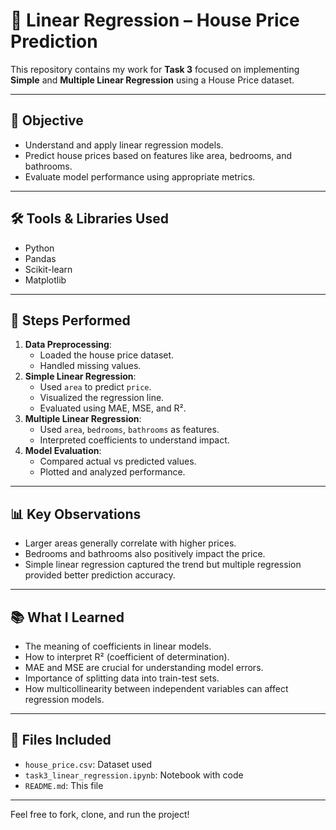 # 🏡 Linear Regression – House Price Prediction

This repository contains my work for **Task 3** focused on implementing **Simple** and **Multiple Linear Regression** using a House Price dataset.

---

## 📌 Objective

- Understand and apply linear regression models.
- Predict house prices based on features like area, bedrooms, and bathrooms.
- Evaluate model performance using appropriate metrics.

---

## 🛠 Tools & Libraries Used

- Python
- Pandas
- Scikit-learn
- Matplotlib

---

## 🚀 Steps Performed

1. **Data Preprocessing**:
   - Loaded the house price dataset.
   - Handled missing values.
2. **Simple Linear Regression**:
   - Used `area` to predict `price`.
   - Visualized the regression line.
   - Evaluated using MAE, MSE, and R².
3. **Multiple Linear Regression**:
   - Used `area`, `bedrooms`, `bathrooms` as features.
   - Interpreted coefficients to understand impact.
4. **Model Evaluation**:
   - Compared actual vs predicted values.
   - Plotted and analyzed performance.

---

## 📊 Key Observations

- Larger areas generally correlate with higher prices.
- Bedrooms and bathrooms also positively impact the price.
- Simple linear regression captured the trend but multiple regression provided better prediction accuracy.

---

## 📚 What I Learned

- The meaning of coefficients in linear models.
- How to interpret R² (coefficient of determination).
- MAE and MSE are crucial for understanding model errors.
- Importance of splitting data into train-test sets.
- How multicollinearity between independent variables can affect regression models.

---

## 📁 Files Included

- `house_price.csv`: Dataset used
- `task3_linear_regression.ipynb`: Notebook with code
- `README.md`: This file

---

Feel free to fork, clone, and run the project!
